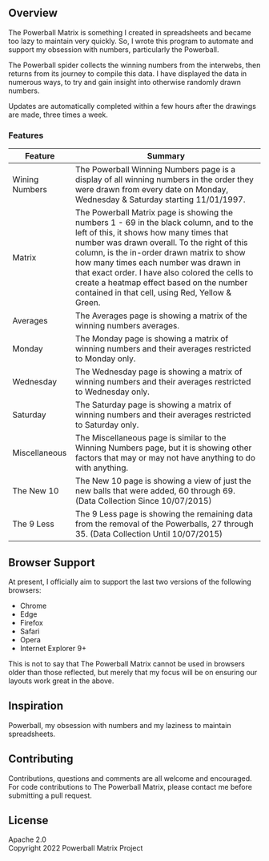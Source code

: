 ## Overview

The Powerball Matrix is something I created in spreadsheets and became too lazy to maintain very quickly. So, I wrote this program to automate and support my obsession with numbers, particularly the Powerball.

The Powerball spider collects the winning numbers from the interwebs, then returns from its journey to compile this data. I have displayed the data in numerous ways, to try and gain insight into otherwise randomly drawn numbers.

Updates are automatically completed within a few hours after the drawings are made, three times a week.

### Features

| Feature                                | Summary                                                                                                                                                                                                                                                     |
|----------------------------------------|-------------------------------------------------------------------------------------------------------------------------------------------------------------------------------------------------------------------------------------------------------------|
| Wining Numbers  | The Powerball Winning Numbers page is a display of all winning numbers in the order they were drawn from every date on Monday, Wednesday & Saturday starting 11/01/1997.  |
| Matrix  | The Powerball Matrix page is showing the numbers 1 - 69 in the black column, and to the left of this, it shows how many times that number was drawn overall. To the right of this column, is the in-order drawn matrix to show how many times each number was drawn in that exact order. I have also colored the cells to create a heatmap effect based on the number contained in that cell, using Red, Yellow & Green.  |
| Averages  | The Averages page is showing a matrix of the winning numbers averages.  |
| Monday  | The Monday page is showing a matrix of winning numbers and their averages restricted to Monday only.  |
| Wednesday  | The Wednesday page is showing a matrix of winning numbers and their averages restricted to Wednesday only.  |
| Saturday  | The Saturday page is showing a matrix of winning numbers and their averages restricted to Saturday only.  |
| Miscellaneous  | The Miscellaneous page is similar to the Winning Numbers page, but it is showing other factors that may or may not have anything to do with anything.  |
| The New 10  | The New 10 page is showing a view of just the new balls that were added, 60 through 69. (Data Collection Since 10/07/2015)  |
| The 9 Less  | The 9 Less page is showing the remaining data from the removal of the Powerballs, 27 through 35. (Data Collection Until 10/07/2015)  |

## Browser Support

At present, I officially aim to support the last two versions of the following browsers:

* Chrome
* Edge
* Firefox
* Safari
* Opera
* Internet Explorer 9+

This is not to say that The Powerball Matrix cannot be used in browsers older than those reflected, but merely that my focus will be on ensuring our layouts work great in the above.

## Inspiration

Powerball, my obsession with numbers and my laziness to maintain spreadsheets.

## Contributing

Contributions, questions and comments are all welcome and encouraged. For code contributions to The Powerball Matrix, please contact me before submitting a pull request.

## License

Apache 2.0  
Copyright 2022 Powerball Matrix Project
